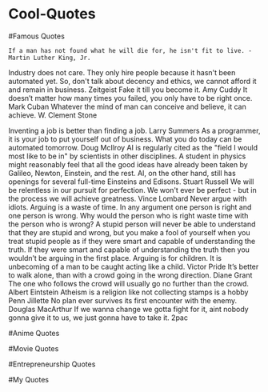# Cool-Quotes

#Famous Quotes

	If a man has not found what he will die for, he isn't fit to live. -Martin Luther King, Jr. 


Industry does not care. They only hire people because it hasn't been automated yet. So, don't talk about decency and ethics, we cannot afford it and remain in business. 	Zeitgeist
Fake it till you become it.	 Amy Cuddy
It doesn’t matter how many times you failed, you only have to be right once.	Mark Cuban
Whatever the mind of man can conceive and believe, it can achieve.	W. Clement Stone
	
Inventing a job is better than finding a job.	Larry Summers
As a programmer, it is your job to put yourself out of business. What you do today can be automated tomorrow.	Doug McIlroy
AI is regularly cited as the "field I would most like to be in" by scientists in other disciplines. A student in physics might reasonably feel that all the good ideas have already been taken by Galileo, Newton, Einstein, and the rest. AI, on the other hand, still has openings for several full-time Einsteins and Edisons.	Stuart Russell
We will be relentless in our pursuit for perfection. We won't ever be perfect - but in the process we will achieve greatness. 	Vince Lombard
Never argue with idiots. Arguing is a waste of time. In any argument one person is right and one person is wrong. Why would the person who is right waste time with the person who is wrong? A stupid person will never be able to understand that they are stupid and wrong, but you make a fool of yourself when you treat stupid people as if they were smart and capable of understanding the truth. If they were smart and capable of understanding the truth then you wouldn’t be arguing in the first place. Arguing is for children. It is unbecoming of a man to be caught acting like a child.	Victor Pride
It’s better to walk alone, than with a crowd going in the wrong direction. 	Diane Grant
The one who follows the crowd will usually go no further than the crowd.	Albert Eintstein
Atheism is a religion like not collecting stamps is a hobby	Penn Jillette
No plan ever survives its first encounter with the enemy.	Douglas MacArthur
If we wanna change we gotta fight for it, aint nobody gonna give it to us, we just gonna have to take it.	2pac

#Anime Quotes



#Movie Quotes



#Entrepreneurship Quotes


#My Quotes



